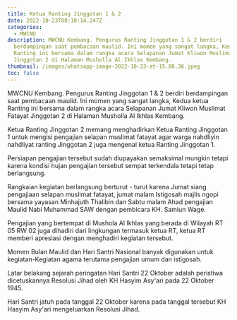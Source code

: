 ```yaml
---
title: Ketua Ranting Jinggotan 1 & 2
date: 2022-10-23T08:10:14.247Z
categories:
  - MWCNU
description: MWCNU Kembang. Pengurus Ranting Jinggotan 1 & 2 berdiri
  berdampingan saat pembacaan maulid. Ini momen yang sangat langka, Kedua ketua
  Ranting ini bersama dalam rangka acara Selapanan Jumat Kliwon Muslimat Fatayat
  Jinggotan 2 di Halaman Musholla Al Ikhlas Kembang.
thumbnail: /images/whatsapp-image-2022-10-23-at-15.08.36.jpeg
toc: false
---
```

MWCNU Kembang. Pengurus Ranting Jinggotan 1 & 2 berdiri berdampingan saat pembacaan maulid. Ini momen yang sangat langka, Kedua ketua Ranting ini bersama dalam rangka acara Selapanan Jumat Kliwon Muslimat Fatayat Jinggotan 2 di Halaman Musholla Al Ikhlas Kembang.

Ketua Ranting Jinggotan 2 memang menghadirkan Ketua Ranting Jinggotan 1 untuk mengisi pengajian selapan muslimat fatayat agar warga nahdliyin nahdliyat ranting Jinggotan 2 juga mengenal ketua Ranting Jinggotan 1.

Persiapan pengajian tersebut sudah diupayakan semaksimal mungkin tetapi karena kondisi hujan pengajian tersebut sempat terkendala tetapi tetap berlangsung.

Rangkaian kegiatan berlangsung berturut - turut karena Jumat siang pengajiaan selapan muslimat fatayat, jumat malam Istigosah majlis ngopi bersama yayasan Minhajuth Thalibin dan Sabtu malam Ahad pengajian Maulid Nabi Muhammad SAW dengan pembicara KH. Samiun Wage.

Pengajian yang bertempat di Mushola Al Ikhlas yang berada di Wilayah RT 05 RW 02 juga dihadiri dari lingkungan termasuk ketua RT, ketua RT memberi apresiasi dengan menghadiri kegiatan tersebut.

Momen Bulan Maulid dan Hari Santri Nasional banyak digunakan untuk kegiatan-Kegiatan agama terutama pengajian umum dan istigosah.

Latar belakang sejarah peringatan Hari Santri 22 Oktober adalah peristiwa dicetuskannya Resolusi Jihad oleh KH Hasyim Asy'ari pada 22 Oktober 1945.

Hari Santri jatuh pada tanggal 22 Oktober karena pada tanggal tersebut KH Hasyim Asy'ari mengeluarkan Resolusi Jihad.
